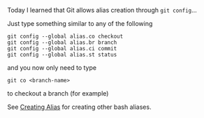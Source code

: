 Today I learned that Git allows alias creation through `git config`...

Just type something similar to any of the following
```
git config --global alias.co checkout
git config --global alias.br branch
git config --global alias.ci commit
git config --global alias.st status
```
and you now only need to type
```
git co <branch-name>
```
to checkout a branch (for example)

See [Creating Alias](https://github.com/sfletche/til/blob/master/shell/alias-creation.md) for creating other bash aliases.
